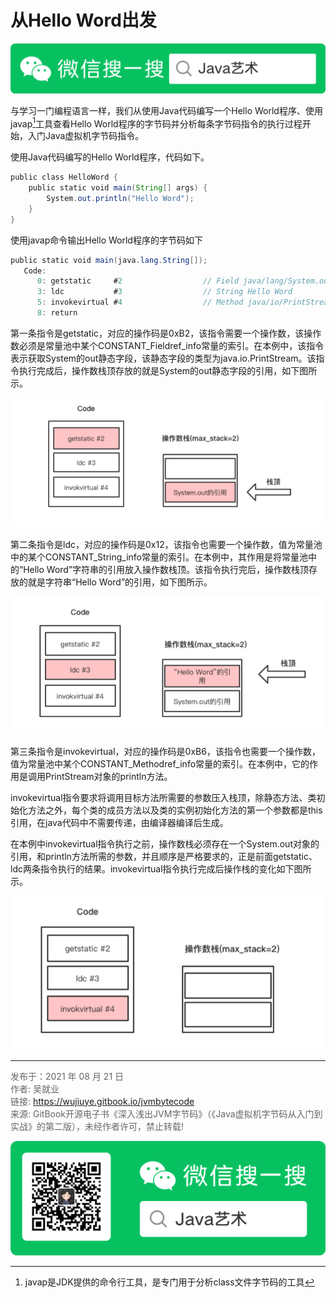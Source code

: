 # 从Hello Word出发

![Java艺术](../qrcode/javaskill_qrcode_01.png)

与学习一门编程语言一样，我们从使用Java代码编写一个Hello World程序、使用javap[^1]工具查看Hello World程序的字节码并分析每条字节码指令的执行过程开始，入门Java虚拟机字节码指令。 

使用Java代码编写的Hello World程序，代码如下。

```java
public class HelloWord {  
    public static void main(String[] args) {  
        System.out.println("Hello Word");  
    }  
} 
```

使用javap命令输出Hello World程序的字节码如下

```java
public static void main(java.lang.String[]);  
   Code:  
      0: getstatic     #2                  // Field java/lang/System.out:Ljava/io/PrintStream;  
      3: ldc           #3                  // String Hello Word  
      5: invokevirtual #4                  // Method java/io/PrintStream.println:(Ljava/lang/String;)V  
      8: return  
```

第一条指令是getstatic，对应的操作码是0xB2，该指令需要一个操作数，该操作数必须是常量池中某个CONSTANT_Fieldref_info常量的索引。在本例中，该指令表示获取System的out静态字段，该静态字段的类型为java.io.PrintStream。该指令执行完成后，操作数栈顶存放的就是System的out静态字段的引用，如下图所示。

![image-20210821212500803](images/chapter03_01_01.png)

第二条指令是ldc，对应的操作码是0x12，该指令也需要一个操作数，值为常量池中的某个CONSTANT_String_info常量的索引。在本例中，其作用是将常量池中的“Hello Word”字符串的引用放入操作数栈顶。该指令执行完后，操作数栈顶存放的就是字符串“Hello Word”的引用，如下图所示。

![image-20210821212725496](images/chapter03_01_02.png)

第三条指令是invokevirtual，对应的操作码是0xB6，该指令也需要一个操作数，值为常量池中某个CONSTANT_Methodref_info常量的索引。在本例中，它的作用是调用PrintStream对象的println方法。

 invokevirtual指令要求将调用目标方法所需要的参数压入栈顶，除静态方法、类初始化方法<clinit>之外，每个类的成员方法以及类的实例初始化方法<init>的第一个参数都是this引用，在java代码中不需要传递，由编译器编译后生成。

在本例中invokevirtual指令执行之前，操作数栈必须存在一个System.out对象的引用，和println方法所需的参数，并且顺序是严格要求的，正是前面getstatic、ldc两条指令执行的结果。invokevirtual指令执行完成后操作栈的变化如下图所示。

![image-20210821212912826](images/chapter03_01_03.png)

---

[^1]: javap是JDK提供的命令行工具，是专门用于分析class文件字节码的工具

<font color= #666666>发布于：2021 年 08 月 21 日</font><br><font color= #666666>作者: 吴就业</font><br><font color= #666666>链接: https://wujiuye.gitbook.io/jvmbytecode</font><br><font color= #666666>来源: GitBook开源电子书《深入浅出JVM字节码》（《Java虚拟机字节码从入门到实战》的第二版），未经作者许可，禁止转载!</font><br>

![Java艺术](../qrcode/javaskill_qrcode_02.png)

